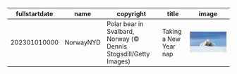 |fullstartdate|name|copyright|title|image|
|--|--|--|--|--|
202301010000|NorwayNYD|Polar bear in Svalbard, Norway (© Dennis Stogsdill/Getty Images)|Taking a New Year nap|![](/en-GB/2023/01/202301010000NorwayNYD.jpg)|
